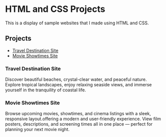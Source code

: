 # HTML and CSS Projects

This is a display of sample websites that I made using HTML and CSS.

## Projects

- [Travel Destination Site](https://mmfk20.github.io/Travel-Destination/)
- [Movie Showtimes Site](https://mmfk20.github.io/Bootstrap-Project-mohammad/)

### Travel Destination Site
Discover beautiful beaches, crystal-clear water, and peaceful nature. Explore tropical landscapes, enjoy relaxing seaside views, and immerse yourself in the tranquility of coastal life. 

### Movie Showtimes Site
Browse upcoming movies, showtimes, and cinema listings with a sleek, responsive layout.offering a modern and user-friendly experience. View film posters, descriptions, and screening times all in one place — perfect for planning your next movie night.
